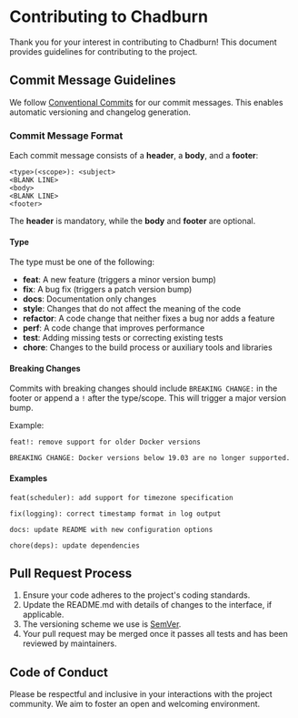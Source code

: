 # Contributing to Chadburn

Thank you for your interest in contributing to Chadburn! This document provides guidelines for contributing to the project.

## Commit Message Guidelines

We follow [Conventional Commits](https://www.conventionalcommits.org/) for our commit messages. This enables automatic versioning and changelog generation.

### Commit Message Format

Each commit message consists of a **header**, a **body**, and a **footer**:

```
<type>(<scope>): <subject>
<BLANK LINE>
<body>
<BLANK LINE>
<footer>
```

The **header** is mandatory, while the **body** and **footer** are optional.

#### Type

The type must be one of the following:

- **feat**: A new feature (triggers a minor version bump)
- **fix**: A bug fix (triggers a patch version bump)
- **docs**: Documentation only changes
- **style**: Changes that do not affect the meaning of the code
- **refactor**: A code change that neither fixes a bug nor adds a feature
- **perf**: A code change that improves performance
- **test**: Adding missing tests or correcting existing tests
- **chore**: Changes to the build process or auxiliary tools and libraries

#### Breaking Changes

Commits with breaking changes should include `BREAKING CHANGE:` in the footer or append a `!` after the type/scope. This will trigger a major version bump.

Example:
```
feat!: remove support for older Docker versions

BREAKING CHANGE: Docker versions below 19.03 are no longer supported.
```

#### Examples

```
feat(scheduler): add support for timezone specification
```

```
fix(logging): correct timestamp format in log output
```

```
docs: update README with new configuration options
```

```
chore(deps): update dependencies
```

## Pull Request Process

1. Ensure your code adheres to the project's coding standards.
2. Update the README.md with details of changes to the interface, if applicable.
3. The versioning scheme we use is [SemVer](http://semver.org/).
4. Your pull request may be merged once it passes all tests and has been reviewed by maintainers.

## Code of Conduct

Please be respectful and inclusive in your interactions with the project community. We aim to foster an open and welcoming environment. 